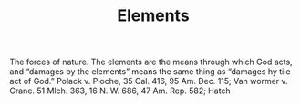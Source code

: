 ---
title: Elements
letter: E
permalink: "/definitions/bld-elements.html"
body: The forces of nature. The elements are the means through which God acts, and
  “damages by the elements” means the same thing as “damages hy tiie act of God.”
  Polack v. Pioche, 35 Cal. 416, 95 Am. Dec. 115; Van wormer v. Crane. 51 Mlch. 363,
  16 N. W. 686, 47 Am. Rep. 582; Hatch
published_at: '2018-07-07'
source: Black's Law Dictionary 2nd Ed (1910)
layout: post
---